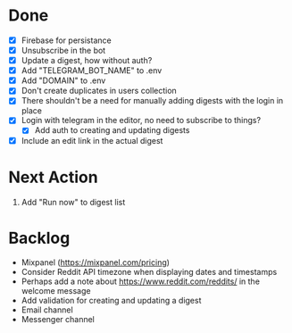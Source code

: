 # Done

- [x] Firebase for persistance
- [x] Unsubscribe in the bot
- [x] Update a digest, how without auth?
- [x] Add "TELEGRAM_BOT_NAME" to .env
- [x] Add "DOMAIN" to .env
- [x] Don't create duplicates in users collection
- [x] There shouldn't be a need for manually adding digests with the login in place
- [x] Login with telegram in the editor, no need to subscribe to things?
  - [x] Add auth to creating and updating digests
- [x] Include an edit link in the actual digest

# Next Action

1. Add "Run now" to digest list

# Backlog

- Mixpanel (https://mixpanel.com/pricing)
- Consider Reddit API timezone when displaying dates and timestamps
- Perhaps add a note about https://www.reddit.com/reddits/ in the welcome message
- Add validation for creating and updating a digest
- Email channel
- Messenger channel
